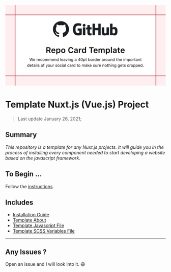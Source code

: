 ![Template Image](templates/assets/image_template.png)

# Template Nuxt.js (Vue.js) Project

> Last update January 26, 2021;

## Summary

_This repository is a template for any Nuxt.js projects. It will guide you in the process of installing every component needed to start developing a website based on the javascript framework._

## To Begin ...

Follow the [instructions](/templates/setup/README.md).

## Includes

- [Installation Guide](/templates/setup/README.md)
- [Template About](/templates/about/README.md)
- [Template Javascript File](/templates/javascript/template.js)
- [Template SCSS Variables File](/templates/scss/variables.scss)

---

## Any Issues ?

Open an issue and I will look into it. :smiley:
